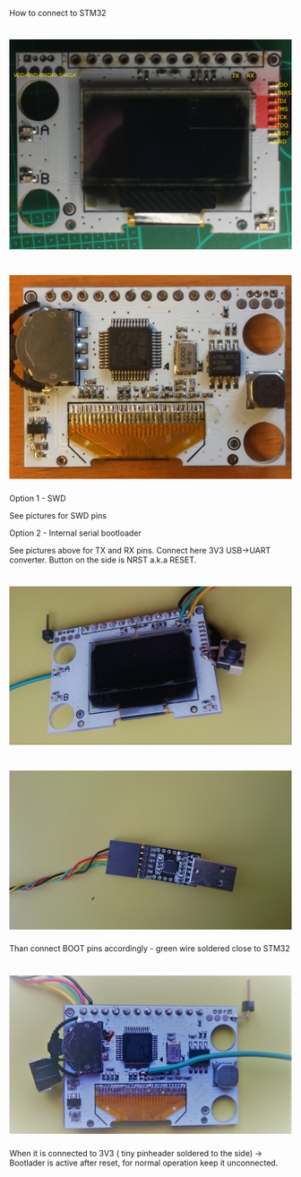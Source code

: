 How to connect to STM32

# ![Front](pro58-front.jpg)

# ![Back](pro58-back.jpg)

Option 1 - SWD

See pictures for SWD pins

Option 2 - Internal serial bootloader

See pictures above for TX and RX pins. Connect here 3V3 USB->UART converter.
Button on the side is NRST a.k.a RESET.

# ![TXRX](DSC_0547.JPG)
# ![Dongle](DSC_0548.JPG)

Than connect BOOT pins accordingly - green wire soldered close to STM32

# ![BOOT_PINS](DSC_0543.JPG)



When it is connected to 3V3 ( tiny pinheader soldered to the side) -> Bootlader is active after reset, for normal operation keep it unconnected.
